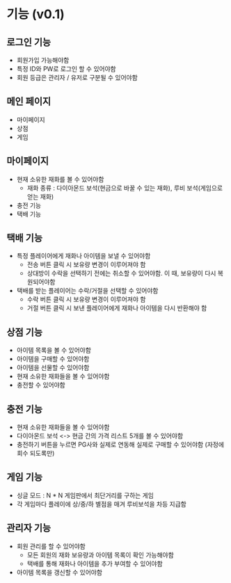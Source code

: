 # 기능 (v0.1)
## 로그인 기능
* 회원가입 가능해야함
* 특정 ID와 PW로 로그인 할 수 있어야함
* 회원 등급은 관리자 / 유저로 구분될 수 있어야함

## 메인 페이지
* 마이페이지
* 상점
* 게임

## 마이페이지
* 현재 소유한 재화를 볼 수 있어야함
    * 재화 종류 : 다이아몬드 보석(현금으로 바꿀 수 있는 재화), 루비 보석(게임으로 얻는 재화)
* 충전 기능
* 택배 기능

## 택배 기능
* 특정 플레이어에게 재화나 아이템을 보낼 수 있어야함
    * 전송 버튼 클릭 시 보유량 변경이 이루어져야 함
    * 상대방이 수락을 선택하기 전에는 취소할 수 있어야함. 이 때, 보유량이 다시 복원되어야함
* 택배를 받는 플레이어는 수락/거절을 선택할 수 있어야함
    * 수락 버튼 클릭 시 보유량 변경이 이루어져야 함
    * 거절 버튼 클릭 시 보낸 플레이어에게 재화나 아이템을 다시 반환해야 함

## 상점 기능
* 아이템 목록을 볼 수 있어야함
* 아이템을 구매할 수 있어야함
* 아이템을 선물할 수 있어야함
* 현재 소유한 재화들을 볼 수 있어야함
* 충전할 수 있어야함

## 충전 기능
* 현재 소유한 재화들을 볼 수 있어야함
* 다이아몬드 보석 <-> 현금 간의 가격 리스트 5개를 볼 수 있어야함
* 충전하기 버튼을 누르면 PG사와 실제로 연동해 실제로 구매할 수 있어야함 (자정에 회수 되도록만)

## 게임 기능
* 싱글 모드 : N * N 게임판에서 최단거리를 구하는 게임
* 각 게임마다 플레이에 상/중/하 별점을 매겨 루비보석을 차등 지급함

## 관리자 기능
* 회원 관리를 할 수 있어야함
    * 모든 회원의 재화 보유량과 아이템 목록이 확인 가능해야함
    * 택배를 통해 재화나 아이템을 추가 부여할 수 있어야함
* 아이템 목록을 갱신할 수 있어야함